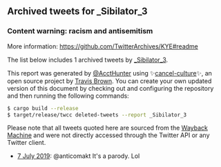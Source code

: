 ## Archived tweets for _Sibilator_3
### Content warning: racism and antisemitism
More information: https://github.com/TwitterArchives/KYE#readme

The list below includes 1 archived tweets by
[_Sibilator_3](https://twitter.com/_Sibilator_3).




This report was generated by [@AcctHunter](https://twitter.com/accthunter) using ✨[cancel-culture](https://github.com/travisbrown/cancel-culture)✨,
an open source project by [Travis Brown](https://twitter.com/travisbrown). You can create your own
updated version of this document by checking out and configuring the repository and then running
the following commands:

```bash
$ cargo build --release
$ target/release/twcc deleted-tweets --report _Sibilator_3
```

Please note that all tweets quoted here are sourced from the
[Wayback Machine](https://web.archive.org) and were not directly accessed through the Twitter API or
any Twitter client.



* [ 7 July 2019](https://web.archive.org/web/20190707060928/https://twitter.com/_Sibilator_3/status/1147749454088306688): @anticomakt It's a parody. Lol
